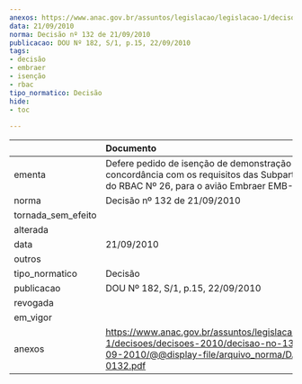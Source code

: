 ```yaml
---
anexos: https://www.anac.gov.br/assuntos/legislacao/legislacao-1/decisoes/decisoes-2010/decisao-no-132-de-21-09-2010/@@display-file/arquivo_norma/DA2010-0132.pdf
data: 21/09/2010
norma: Decisão nº 132 de 21/09/2010
publicacao: DOU Nº 182, S/1, p.15, 22/09/2010
tags:
- decisão
- embraer
- isenção
- rbac
tipo_normatico: Decisão
hide: 
- toc 
 
---
```


|                    | Documento                                                                                                                                                 |
|:-------------------|:----------------------------------------------------------------------------------------------------------------------------------------------------------|
| ementa             | Defere pedido de isenção de demonstração de concordância com os requisitos das Subpartes B, D, e E do RBAC Nº 26, para o avião Embraer EMB-135 BJ.        |
| norma              | Decisão nº 132 de 21/09/2010                                                                                                                              |
| tornada_sem_efeito |                                                                                                                                                           |
| alterada           |                                                                                                                                                           |
| data               | 21/09/2010                                                                                                                                                |
| outros             |                                                                                                                                                           |
| tipo_normatico     | Decisão                                                                                                                                                   |
| publicacao         | DOU Nº 182, S/1, p.15, 22/09/2010                                                                                                                         |
| revogada           |                                                                                                                                                           |
| em_vigor           |                                                                                                                                                           |
| anexos             | https://www.anac.gov.br/assuntos/legislacao/legislacao-1/decisoes/decisoes-2010/decisao-no-132-de-21-09-2010/@@display-file/arquivo_norma/DA2010-0132.pdf |